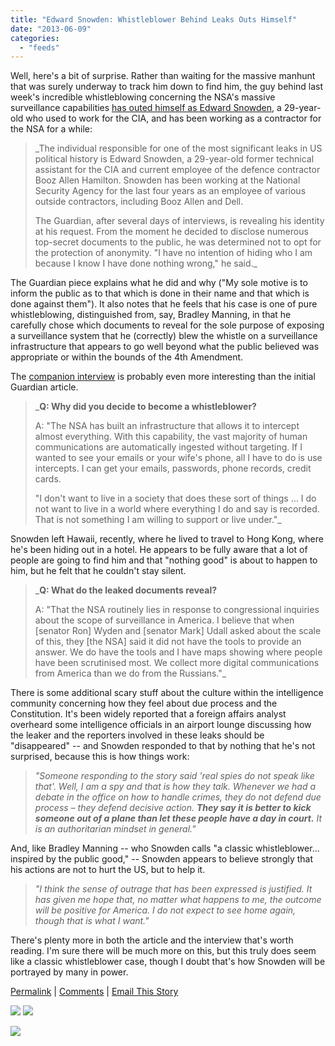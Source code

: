 ```yaml
---
title: "Edward Snowden: Whistleblower Behind Leaks Outs Himself"
date: "2013-06-09"
categories: 
  - "feeds"
---
```


Well, here's a bit of surprise. Rather than waiting for the massive manhunt that was surely underway to track him down to find him, the guy behind last week's incredible whistleblowing concerning the NSA's massive surveillance capabilities [has outed himself as Edward Snowden](http://www.guardian.co.uk/world/2013/jun/09/edward-snowden-nsa-whistleblower-surveillance), a 29-year-old who used to work for the CIA, and has been working as a contractor for the NSA for a while:

> _The individual responsible for one of the most significant leaks in US political history is Edward Snowden, a 29-year-old former technical assistant for the CIA and current employee of the defence contractor Booz Allen Hamilton. Snowden has been working at the National Security Agency for the last four years as an employee of various outside contractors, including Booz Allen and Dell.  
>   
> The Guardian, after several days of interviews, is revealing his identity at his request. From the moment he decided to disclose numerous top-secret documents to the public, he was determined not to opt for the protection of anonymity. "I have no intention of hiding who I am because I know I have done nothing wrong," he said._

The Guardian piece explains what he did and why ("My sole motive is to inform the public as to that which is done in their name and that which is done against them"). It also notes that he feels that his case is one of pure whistleblowing, distinguished from, say, Bradley Manning, in that he carefully chose which documents to reveal for the sole purpose of exposing a surveillance system that he (correctly) blew the whistle on a surveillance infrastructure that appears to go well beyond what the public believed was appropriate or within the bounds of the 4th Amendment.  
  
The [companion interview](http://www.guardian.co.uk/world/2013/jun/09/nsa-whistleblower-edward-snowden-why) is probably even more interesting than the initial Guardian article.

> _**Q: Why did you decide to become a whistleblower?**  
>   
> A: "The NSA has built an infrastructure that allows it to intercept almost everything. With this capability, the vast majority of human communications are automatically ingested without targeting. If I wanted to see your emails or your wife's phone, all I have to do is use intercepts. I can get your emails, passwords, phone records, credit cards.  
>   
> "I don't want to live in a society that does these sort of things … I do not want to live in a world where everything I do and say is recorded. That is not something I am willing to support or live under."_

Snowden left Hawaii, recently, where he lived to travel to Hong Kong, where he's been hiding out in a hotel. He appears to be fully aware that a lot of people are going to find him and that "nothing good" is about to happen to him, but he felt that he couldn't stay silent.

> _**Q: What do the leaked documents reveal?**  
>   
> A: "That the NSA routinely lies in response to congressional inquiries about the scope of surveillance in America. I believe that when \[senator Ron\] Wyden and \[senator Mark\] Udall asked about the scale of this, they \[the NSA\] said it did not have the tools to provide an answer. We do have the tools and I have maps showing where people have been scrutinised most. We collect more digital communications from America than we do from the Russians."_

There is some additional scary stuff about the culture within the intelligence community concerning how they feel about due process and the Constitution. It's been widely reported that a foreign affairs analyst overheard some intelligence officials in an airport lounge discussing how the leaker and the reporters involved in these leaks should be "disappeared" -- and Snowden responded to that by nothing that he's not surprised, because this is how things work:

> _"Someone responding to the story said 'real spies do not speak like that'. Well, I am a spy and that is how they talk. Whenever we had a debate in the office on how to handle crimes, they do not defend due process – they defend decisive action. **They say it is better to kick someone out of a plane than let these people have a day in court.** It is an authoritarian mindset in general."_

And, like Bradley Manning -- who Snowden calls "a classic whistleblower... inspired by the public good," -- Snowden appears to believe strongly that his actions are not to hurt the US, but to help it.

> _"I think the sense of outrage that has been expressed is justified. It has given me hope that, no matter what happens to me, the outcome will be positive for America. I do not expect to see home again, though that is what I want."_

There's plenty more in both the article and the interview that's worth reading. I'm sure there will be much more on this, but this truly does seem like a classic whistleblower case, though I doubt that's how Snowden will be portrayed by many in power.  
  
[Permalink](http://www.techdirt.com/articles/20130609/15011723383/edward-snowden-whistleblower-behind-leaks-outs-himself.shtml) | [Comments](http://www.techdirt.com/articles/20130609/15011723383/edward-snowden-whistleblower-behind-leaks-outs-himself.shtml#comments) | [Email This Story](http://www.techdirt.com/articles/20130609/15011723383/edward-snowden-whistleblower-behind-leaks-outs-himself.shtml?op=sharethis)  

[![](http://feeds.feedburner.com/~ff/techdirt/feed?i=qRpC4w-n4dY:S__YRShf4Yw:D7DqB2pKExk)](http://feeds.feedburner.com/~ff/techdirt/feed?a=qRpC4w-n4dY:S__YRShf4Yw:D7DqB2pKExk) [![](http://feeds.feedburner.com/~ff/techdirt/feed?d=c-S6u7MTCTE)](http://feeds.feedburner.com/~ff/techdirt/feed?a=qRpC4w-n4dY:S__YRShf4Yw:c-S6u7MTCTE)

![](http://feeds.feedburner.com/~r/techdirt/feed/~4/qRpC4w-n4dY)
